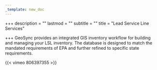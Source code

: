 ```yaml
---
_template: new_doc
---
```


+++
description = ""
lastmod = ""
subtitle = ""
title = "Lead Service Line Services"

+++
GeoSync provides an integrated GIS inventory workflow for building and managing your LSL inventory.  The database is designed to match the mandated requirements of EPA and further refined to specific state requirements.

{{< vimeo 806397355 >}}
